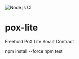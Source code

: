![Node.js CI](https://github.com/unclemantis/pox-lite/workflows/Node.js%20CI/badge.svg)

# pox-lite
 Freehold PoX Lite Smart Contract

 npm install --force
 npm test
